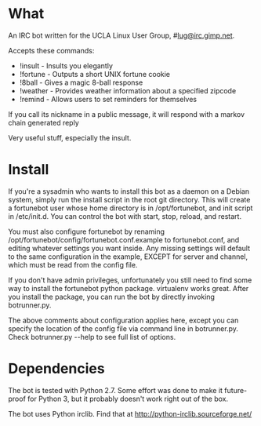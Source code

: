 # What #

An IRC bot written for the UCLA Linux User Group, #lug@irc.gimp.net. 

Accepts these commands:
- !insult - Insults you elegantly
- !fortune - Outputs a short UNIX fortune cookie
- !8ball - Gives a magic 8-ball response
- !weather - Provides weather information about a specified zipcode
- !remind - Allows users to set reminders for themselves

If you call its nickname in a public message, it will respond with a markov chain generated reply

Very useful stuff, especially the insult.

# Install #

If you're a sysadmin who wants to install this bot as a daemon on a Debian system, simply run the install script in the root git directory. This will create a fortunebot user whose home directory is in /opt/fortunebot, and init script in /etc/init.d. You can control the bot with start, stop, reload, and restart.

You must also configure fortunebot by renaming /opt/fortunebot/config/fortunebot.conf.example to fortunebot.conf, and editing whatever settings you want inside. Any missing settings will default to the same configuration in the example, EXCEPT for server and channel, which must be read from the config file.

If you don't have admin privileges, unfortunately you still need to find some way to install the fortunebot python package. virtualenv works great. After you install the package, you can run the bot by directly invoking botrunner.py.

The above comments about configuration applies here, except you can specify the location of the config file via command line in botrunner.py. Check botrunner.py --help to see full list of options.

# Dependencies #

The bot is tested with Python 2.7. Some effort was done to make it future-proof for Python 3, but it probably doesn't work right out of the box.

The bot uses Python irclib. Find that at http://python-irclib.sourceforge.net/

